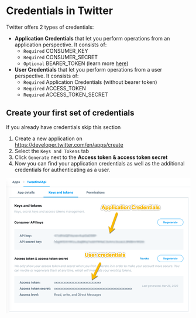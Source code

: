 # Credentials in Twitter

Twitter offers 2 types of credentials:

* **Application Credentials** that let you perform operations from an application perspective. It consists of:
    * `Required` CONSUMER_KEY
    * `Required` CONSUMER_SECRET
    * `Optional` BEARER_TOKEN (learn more [here](https://developer.twitter.com/en/docs/basics/authentication/oauth-2-0))
* **User Credentials** that let you perform operations from a user perspective. It consists of:
    * `Required` Application Credentials (without bearer token)
    * `Required` ACCESS_TOKEN
    * `Required` ACCESS_TOKEN_SECRET

## Create your first set of credentials

<div class="warning">
If you already have credentials skip this section
</div>

1. Create a new application on https://developer.twitter.com/en/apps/create
2. Select the `Keys and Tokens` tab
3. Click `Generate` next to the **Access token & access token secret**
4. Now you can find your application credentials as well as the additional credentials for authenticating as a user.

<div style="max-width:700px;">

![](./credentials-twitter-page.png)

</div>